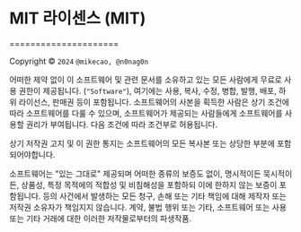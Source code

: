 # MIT 라이센스 (MIT)
=====================

Copyright © `2024` `@mikecao, @n0nag0n`

어떠한 제약 없이 이 소프트웨어 및 관련 문서를 소유하고 있는 모든 사람에게 무료로 사용 권한이 제공됩니다.
(`"Software"`), 여기에는 사용, 복사, 수정, 병합, 발행, 배포, 하위 라이선스, 판매권 등이 포함됩니다.
소프트웨어의 사본을 획득한 사람은 상기 조건에 따라 소프트웨어를 다룰 수 있으며,
소프트웨어가 제공되는 사람들에게 소프트웨어를 사용할 권리가 부여됩니다.
다음 조건에 따라 조건부로 허용됩니다.

상기 저작권 고지 및 이 권한 통지는
소프트웨어의 모든 복사본 또는 상당한 부분에 포함되어야합니다.

소프트웨어는 "있는 그대로" 제공되며 어떠한 종류의 보증도 없이,
명시적이든 묵시적이든, 상품성, 특정 목적에의 적합성 및
비침해성을 포함하되 이에 한하지 않는 보증이 포함됩니다.
등의 사건에서 발생하는 모든 청구, 손해 또는 기타 책임에 대해
제작자 또는 저작권 소유자가 책임지지 않습니다.
계약, 불법 행위 또는 기타, 소프트웨어 또는 사용 또는
기타 거래에 대한 이러한 저작물로부터의 파생작품.